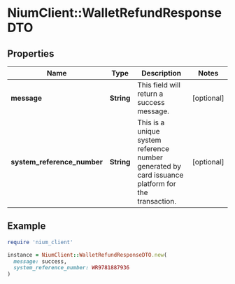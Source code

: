 # NiumClient::WalletRefundResponseDTO

## Properties

| Name | Type | Description | Notes |
| ---- | ---- | ----------- | ----- |
| **message** | **String** | This field will return a success message. | [optional] |
| **system_reference_number** | **String** | This is a unique system reference number generated by card issuance platform for the transaction. | [optional] |

## Example

```ruby
require 'nium_client'

instance = NiumClient::WalletRefundResponseDTO.new(
  message: success,
  system_reference_number: WR9781887936
)
```


